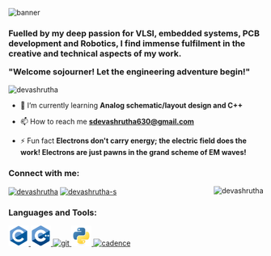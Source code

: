 
![banner](https://github.com/Devashrutha/Devashrutha/assets/61559101/67fdbf98-fcf7-418c-892b-ebde1fbd5025)

<h3 align="center![Uploading banner.png…]()
">Fuelled by my deep passion for VLSI, embedded systems, PCB development and Robotics, I find immense fulfilment in the creative and technical aspects of my work.

"Welcome sojourner! Let the engineering adventure begin!"</h3>

<p align="left"> <img src="https://komarev.com/ghpvc/?username=devashrutha&label=Profile%20views&color=0e75b6&style=flat" alt="devashrutha" /> </p>

- 🌱 I’m currently learning **Analog schematic/layout design and C++**

- 📫 How to reach me **sdevashrutha630@gmail.com**

- ⚡ Fun fact **Electrons don't carry energy; the electric field does the work! Electrons are just pawns in the grand scheme of EM waves!**

<h3 align="left">Connect with me:</h3>
<p><img align="right" src="https://github-readme-stats.vercel.app/api/top-langs?username=devashrutha&show_icons=true&locale=en&layout=compact" alt="devashrutha" /></p>
<p align="left">
<a href="https://twitter.com/devashrutha" target="blank"><img align="center" src="https://raw.githubusercontent.com/rahuldkjain/github-profile-readme-generator/master/src/images/icons/Social/twitter.svg" alt="devashrutha" height="30" width="40" /></a>
<a href="https://linkedin.com/in/devashrutha-s" target="blank"><img align="center" src="https://raw.githubusercontent.com/rahuldkjain/github-profile-readme-generator/master/src/images/icons/Social/linked-in-alt.svg" alt="devashrutha-s" height="30" width="40" /></a>
</p>

<h3 align="left">Languages and Tools:</h3>
<p align="left"> <a href="https://www.cprogramming.com/" target="_blank" rel="noreferrer"> <img src="https://raw.githubusercontent.com/devicons/devicon/master/icons/c/c-original.svg" alt="c" width="40" height="40"/> </a> <a href="https://www.w3schools.com/cpp/" target="_blank" rel="noreferrer"> <img src="https://raw.githubusercontent.com/devicons/devicon/master/icons/cplusplus/cplusplus-original.svg" alt="cplusplus" width="40" height="40"/> </a> <a href="https://git-scm.com/" target="_blank" rel="noreferrer"> <img src="https://www.vectorlogo.zone/logos/git-scm/git-scm-icon.svg" alt="git" width="40" height="40"/> </a> <a href="https://www.python.org" target="_blank" rel="noreferrer"> <img src="https://raw.githubusercontent.com/devicons/devicon/master/icons/python/python-original.svg" alt="python" width="40" height="40"/> </a> <a href="https://www.cadence.com/en_US/home.html" target="_blank" rel="noreferrer"> <img src="https://github.com/Devashrutha/Devashrutha/assets/61559101/4b05731b-1884-442d-9f04-0726ec397124" alt="cadence" width="80" height="45"/> </a> </p>



